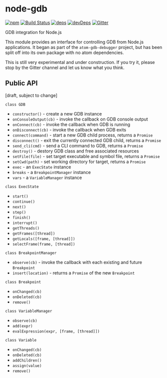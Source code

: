 # node-gdb
[![npm](https://img.shields.io/npm/v/node-gdb.svg)](https://www.npmjs.com/package/node-gdb)
[![Build Status](https://travis-ci.org/gsmcmullin/node-gdb.svg?branch=master)](https://travis-ci.org/gsmcmullin/node-gdb)
[![deps](https://david-dm.org/gsmcmullin/node-gdb/status.svg)](https://david-dm.org/gsmcmullin/node-gdb)
[![devDeps](https://david-dm.org/gsmcmullin/node-gdb/dev-status.svg)](https://david-dm.org/gsmcmullin/node-gdb?type=dev)
[![Gitter](https://badges.gitter.im/Join%20Chat.svg)](https://gitter.im/atom-gdb-debugger/Lobby)

GDB integration for Node.js

This module provides an interface for controlling GDB from Node.js applications.
It began as part of the `atom-gdb-debugger` project, but has been split off into
its own package with no atom dependencies.

This is still very experimental and under construction.  If you try it, please
stop by the Gitter channel and let us know what you think.

## Public API
[draft, subject to change]

`class GDB`
 - `constructor()` - create a new GDB instance
 - `onConsoleOutput(cb)` - invoke the callback on GDB console output
 - `onConnect(cb)` - invoke the callback when GDB is running
 - `onDisconnect(cb)` - invoke the callback when GDB exits
 - `connect(command)` - start a new GDB child process, returns a `Promise`
 - `disconnect()` - exit the currently connected GDB child, returns a `Promise`
 - `send_cli(cmd)` - send a CLI command to GDB, returns a `Promise`
 - `destroy()` - destory GDB class and free associated resources
 - `setFile(file)` - set target executable and symbol file, returns a `Promise`
 - `setCwd(path)` - set working directory for target, returns a `Promise`
 - `exec` - an `ExecState` instance
 - `breaks` - a `BreakpointManager` instance
 - `vars` - a `VariableManager` instance

`class ExecState`
 - `start()`
 - `continue()`
 - `next()`
 - `step()`
 - `finish()`
 - `interrupt()`
 - `getThreads()`
 - `getFrames([thread])`
 - `getLocals([frame, [thread]])`
 - `selectFrame(frame, [thread])`

`class BreakpointManager`
 - `observe(cb)` - invoke the callback with each existing and future `Breakpoint`
 - `insert(location)` - returns a `Promise` of the new `Breakpoint`

`class Breakpoint`
 - `onChanged(cb)`
 - `onDeleted(cb)`
 - `remove()`

`class VariableManager`
 - `observe(cb)`
 - `add(expr)`
 - `evalExpression(expr, [frame, [thread]])`

`class Variable`
 - `onChanged(cb)`
 - `onDeleted(cb)`
 - `addChildren()`
 - `assign(value)`
 - `remove()`

